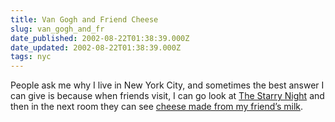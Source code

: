 ```yaml
---
title: Van Gogh and Friend Cheese
slug: van_gogh_and_fr
date_published: 2002-08-22T01:38:39.000Z
date_updated: 2002-08-22T01:38:39.000Z
tags: nyc
---
```


People ask me why I live in New York City, and sometimes the best answer I can give is because when friends visit, I can go look at [The Starry Night](http://www.moma.org/collection/paintsculpt/vangogh.starry.html) and then in the next room they can see [cheese made from my friend’s milk](http://www.bluishorange.com/newyork/index.php4?x=4).
